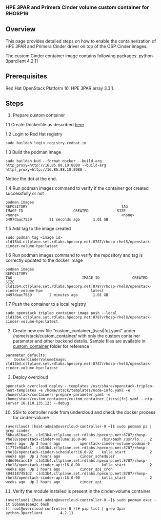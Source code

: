 ### HPE 3PAR and Primera Cinder volume custom container for RHOSP16

## Overview

This page provides detailed steps on how to enable the containerization of HPE 3PAR and Primera Cinder driver on top of the OSP Cinder images.

The custom Cinder container image contains following packages:
python-3parclient 4.2.11

## Prerequisites

Red Hat OpenStack Platform 16.
HPE 3PAR array 3.3.1.

## Steps

1.	Prepare custom container

1.1	Create Dockerfile as described [here](https://github.com/hpe-storage/hpe-3par-cinder-rhosp16/blob/master/Dockerfile)

1.2	Login to Red Hat registry
```
sudo buildah login registry.redhat.io 
```

1.3	Build the podman image
```
sudo buildah bud --format docker --build-arg http_proxy=http://16.85.88.10:8080 --build-arg https_proxy=http://16.85.88.10:8080 . 
```
Notice the dot at the end.

1.4	Run podman images command to verify if the container got created successfully or not
```
podman images
REPOSITORY                                           TAG                 IMAGE ID                       CREATED             SIZE
<none>                                               <none>              b497daac7539        21 seconds ago      1.01 GB
```

1.5	Add tag to the image created
```
sudo podman tag <image id> cld13b4.ctlplane.set.rdlabs.hpecorp.net:8787/rhosp-rhel8/openstack-cinder-volume-hpe:latest
```

1.6	Run podman images command to verify the repository and tag is correctly updated to the docker image
```
podman images
REPOSITORY                                                                                                            TAG                                IMAGE ID               CREATED                    SIZE
cld13b4.ctlplane.set.rdlabs.hpecorp.net:8787/rhosp-rhel8/openstack-cinder-volume-hpe                      latest                             b497daac7539        2 minutes ago       1.01 GB
```

1.7	Push the container to a local registry
```
sudo openstack tripleo container image push --local cld13b4.ctlplane.set.rdlabs.hpecorp.net:8787/rhosp-rhel8/openstack-cinder-volume-hpe:latest
```

2.	Create new env file “custom_container_[iscsi|fc].yaml” under /home/stack/custom_container/ with only the custom container parameter and other backend details. Sample files are available in [custom_container](https://github.com/hpe-storage/hpe-3par-cinder-rhosp16/blob/master/custom_container) folder for reference
```
parameter_defaults:
    DockerCinderVolumeImage: cld13b4.ctlplane.set.rdlabs.hpecorp.net:8787/rhosp-rhel8/openstack-cinder-volume-hpe:latest
```

3.	Deploy overcloud
```
openstack overcloud deploy --templates /usr/share/openstack-tripleo-heat-templates -e /home/stack/templates/node-info.yaml -e /home/stack/containers-prepare-parameter.yaml -e /home/stack/custom_container/custom_container_[iscsi|fc].yaml --ntp-server 16.110.135.123 --debug
```

10.	SSH to controller node from undercloud and check the docker process for cinder-volume
```
(overcloud) [heat-admin@overcloud-controller-0 ~]$ sudo podman ps | grep cinder
56baa616ae2c  cld13b4.ctlplane.set.rdlabs.hpecorp.net:8787/rhosp-rhel8/openstack-cinder-volume:16.0-90       /bin/bash /usr/lo...  2 weeks ago  Up 2 hours ago         openstack-cinder-volume-podman-0
11777e9848c1  cld13b4.ctlplane.set.rdlabs.hpecorp.net:8787/rhosp-rhel8/openstack-cinder-scheduler:16.0-92    kolla_start           2 weeks ago  Up 2 hours ago         cinder_scheduler
5d6d06cacc19  cld13b4.ctlplane.set.rdlabs.hpecorp.net:8787/rhosp-rhel8/openstack-cinder-api:16.0-90          kolla_start           2 weeks ago  Up 2 hours ago         cinder_api_cron
4043187451d2  cld13b4.ctlplane.set.rdlabs.hpecorp.net:8787/rhosp-rhel8/openstack-cinder-api:16.0-90          kolla_start           2 weeks ago  Up 2 hours ago         cinder_api
```

11.	Verify the module installed is present in the cinder-volume container
```
(overcloud) [heat-admin@overcloud-controller-0 ~]$ sudo podman exec -it 56baa616ae2c bash
()[root@overcloud-controller-0 /]# pip list | grep 3par
python-3parclient        4.2.11
```
